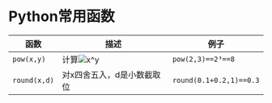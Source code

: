 # Python常用函数
| 函数  | 描述  | 例子  |
| ------------ | ------------ |------------ |
|  `pow(x,y)` | 计算![x^y](http://www.forkosh.com/cgi-bin/mathtex.cgi?formdata=x%5Ey) |`pow(2,3)==2³==8`  |
| `round(x,d)`  |  对x四舍五入，d是小数截取位 |`round(0.1+0.2,1)==0.3` |


